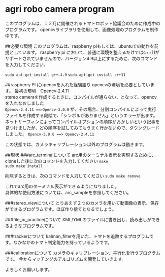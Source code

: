 # agri robo camera program
このプログラムは、１２月に開催されるトマトロボット協議会のために作成中のプログラムです。
opencvライブラリを使用して、画像処理のプログラムを制作中です。

##必要な環境
このプログラムは、raspberry piもしくは、ubuntuでの動作を前提としています。
raspberry pi において、普通に環境を整えるだけではc++11がサポートされていませんので、バージョン4.9以上にするために、次のコマンドを入力してください。  

`sudo apt-get install g++-4.9`
`sudo apt-get install c++11`

##raspberry PI にopencvを入れた経験語り
opencvの環境を必要としています。
最初の環境　Opencv-2.4.11  
stereo cameraを作成するときに、コンパイルが通らない、となって、opencvを入れなおしました  
`Opencv-2.4.11 ==>Opencv-3.0.0`
が、その場合、分割コンパイルによって実行ファイルを作成する段階で、「シンボルがありません」というエラーが出ます。
ネットサーフィンによってコンパイルオプションの順序がおかしいという記事を見つけましたが、どの順序を試してみてもうまく行かないので、ダウングレードしました。
`Opencv-3.0.0 ==> Opencv-2.4.11`  

この状態では、カメラキャリブレーション以外のプログラムは動きます。

##現状
###arc_terminalについて
arc用のターミナル表示を実現するために、cloneした後に次のコマンドを入力してください
`make`  
`sudo make install`  

削除するときは、次のコマンドを入力してください
`sudo make remove`  

これでarc用のターミナル表示ができるようになりました。  
具体的な使用方法については、arc_sampleを参照してください。

###stereo_viewについて
とりあえず２つのカメラを用いて動画像の表示、保存ができるプログラムです。ほぼ作り捨てとなるでしょう。

###file_io_practiceについて
XML/YMLのファイルに書き出し、読み出しができるようなプログラムです。

###trackerについて
kalman_filterを用いた、トマトを追跡するプログラムです。なかなかのトマト判定能力を持っているようです。

###calibrationについて
カメラのキャリブレーション、平行化を行うプログラムです。
今からマッチングのアルゴリズムを開発していきます。

よろしくお願いします。
